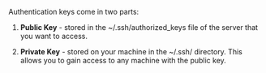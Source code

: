 


Authentication keys come in two parts:

1. **Public Key** - stored in the ~/.ssh/authorized_keys file of the server that you want to access.

2. **Private Key** - stored on your machine in the ~/.ssh/ directory. This allows you to gain access to any machine with the public key.

